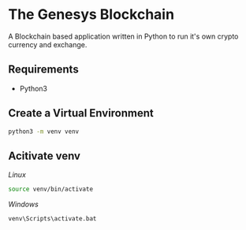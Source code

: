 # The Genesys Blockchain

A Blockchain based application written in Python to run it's own crypto currency and exchange.

## Requirements

- Python3

## Create a Virtual Environment

```sh
python3 -m venv venv
```

## Acitivate venv

_Linux_

```sh
source venv/bin/activate
```

_Windows_

```sh
venv\Scripts\activate.bat
```
